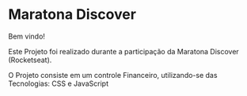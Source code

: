 # Maratona Discover

Bem vindo! 

Este Projeto foi realizado durante a participação da Maratona Discover (Rocketseat).

O Projeto consiste em um controle Financeiro, utilizando-se das Tecnologias: CSS e JavaScript
